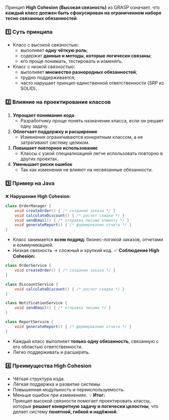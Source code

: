 Принцип **High Cohesion (Высокая связность)** из GRASP означает, что **каждый класс должен быть сфокусирован на ограниченном наборе тесно связанных обязанностей**.
### 1️⃣ Суть принципа
- Класс с высокой связностью:
    - выполняет **одну чёткую роль**;
    - содержит **данные и методы, которые логически связаны**;
    - его проще понимать, тестировать и изменять.
- Класс с низкой связностью:
    - выполняет **множество разнородных обязанностей**;
    - трудно поддерживается;
    - часто нарушает принцип единственной ответственности (SRP из SOLID).
### 2️⃣ Влияние на проектирование классов
1. **Упрощает понимание кода**
    - Разработчику проще понять назначение класса, если он решает одну задачу.
2. **Облегчает поддержку и расширение**
    - Изменения ограничиваются конкретным классом, а не затрагивают систему целиком.
3. **Повышает повторное использование**
    - Классы с узкой специализацией легче использовать повторно в других проектах.
4. **Уменьшает риски ошибок**
    - Так как изменения не влияют на несвязанные обязанности.
### 3️⃣ Пример на Java
❌ **Нарушение High Cohesion:**
```java
class OrderManager {
    void createOrder() { /* создание заказа */ }
    void calculateDiscount() { /* расчет скидки */ }
    void sendEmail() { /* отправка письма клиенту */ }
    void generateReport() { /* формирование отчета */ }
}
```
- Класс занимается **всем подряд**: бизнес-логикой заказов, отчетами и коммуникацией.
- Низкая связность → сложный и хрупкий код.
✅ **Соблюдение High Cohesion:**
```java
class OrderService {
    void createOrder() { /* создание заказа */ }
}

class DiscountService {
    void calculateDiscount() { /* расчет скидки */ }
}

class NotificationService {
    void sendEmail() { /* отправка письма */ }
}

class ReportService {
    void generateReport() { /* формирование отчета */ }
}
```
- Каждый класс выполняет **только одну обязанность**, связанную с его областью ответственности.
- Легко поддерживать и расширять.
### 4️⃣ Преимущества High Cohesion
- Чёткая структура кода.
- Лёгкая поддержка и развитие системы.
- Повышенная модульность и переиспользуемость.
- Меньше ошибок при изменениях.
💡 **Итог:**  
Принцип высокой связности помогает проектировать классы, которые **решают конкретную задачу и логически целостны**, что делает систему **понятной, гибкой и надёжной**.